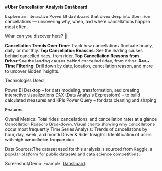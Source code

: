#**Uber Cancellation Analysis Dashboard**:

Explore an interactive Power BI dashboard that dives deep into Uber ride cancellations — uncovering why, when, and where cancellations happen most often.

What can you discover here? 👀

**Cancellation Trends Over Time**: Track how cancellations fluctuate hourly, daily, or monthly.
**Top Cancellation Reasons**: See the leading causes behind cancelled rides, from rider.
**Top Cancellation Reasons from Driver**:See the leading causes behind cancelled rides, from driver.
**Real-Time Filtering**: Drill down by date, location, cancellation reason, and more to uncover hidden insights.

Technologies Used

Power BI Desktop – for data modeling, transformation, and creating interactive visualizations
DAX (Data Analysis Expressions) – to build calculated measures and KPIs
Power Query – for data cleaning and shaping


Features:

Overall Metrics: Total rides, cancellations, and cancellation rates at a glance
Cancellation Reasons Breakdown: Visual charts showing why cancellations occur most frequently
Time Series Analysis: Trends of cancellations by hour, day, week, and month
Driver & Rider Insights: Identification of users with high cancellation frequencies

Data Sources:The dataset used for this analysis is sourced from Kaggle, a popular platform for public datasets and data science competitions.

Screenshot/Demo:
Example: [Dahsboard](https://github.com/Priyanshu8808/Priyanshu8808-Uber-ride-cancellation-analysis/blob/main/uber.png).
